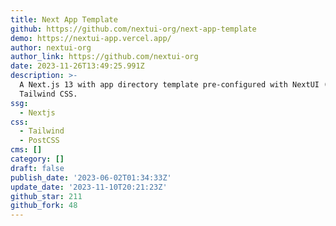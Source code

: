```yaml
---
title: Next App Template
github: https://github.com/nextui-org/next-app-template
demo: https://nextui-app.vercel.app/
author: nextui-org
author_link: https://github.com/nextui-org
date: 2023-11-26T13:49:25.991Z
description: >-
  A Next.js 13 with app directory template pre-configured with NextUI (v2) and
  Tailwind CSS.
ssg:
  - Nextjs
css:
  - Tailwind
  - PostCSS
cms: []
category: []
draft: false
publish_date: '2023-06-02T01:34:33Z'
update_date: '2023-11-10T20:21:23Z'
github_star: 211
github_fork: 48
---
```

